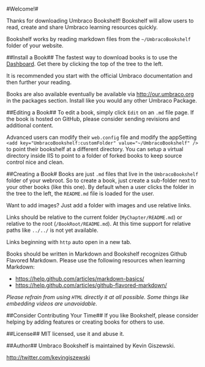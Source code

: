 #Welcome!#

Thanks for downloading Umbraco Bookshelf!  Bookshelf will allow users to read, create and share Umbraco learning resources quickly.

Bookshelf works by reading markdown files from the `~/UmbracoBookshelf` folder of your website. 

##Install a Book##
The fastest way to download books is to use the [Dashboard](/umbraco/#/UmbracoBookshelf).  Get there by clicking the top of the tree to the left.

It is recommended you start with the official Umbraco documentation and then further your reading.

Books are also available eventually be available via http://our.umbraco.org in the packages section.  Install like you would any other Umbraco Package.

##Editing a Book##
To edit a book, simply click `Edit` on an `.md` file page.  If the book is hosted on GitHub, please consider sending revisions and additional content.

Advanced users can modify their `web.config` file and modify the appSetting `<add key="UmbracoBookshelf:customFolder" value="~/UmbracoBookshelf" />` to point their bookshelf at a different directory.  You can setup a virtual directory inside IIS to point to a folder of forked books to keep source control nice and clean.

##Creating a Book#
Books are just `.md` files that live in the `UmbracoBookshelf` folder of your webroot.  So to create a book, just create a sub-folder next to your other books (like this one).  By default when a user clicks the folder in the tree to the left, the `README.md` file is loaded for the user.

Want to add images?  Just add a folder with images and use relative links.

Links should be relative to the current folder (`MyChapter/README.md`) or relative to the root (`/BookRoot/README.md`).  At this time support for relative paths like `../../` is not yet available.

Links beginning with `http` auto open in a new tab.

Books should be written in Markdown and Bookshelf recognizes Github Flavored Markdown.  Please use the following resources when learning Markdown:

* https://help.github.com/articles/markdown-basics/
* https://help.github.com/articles/github-flavored-markdown/

*Please refrain from using `HTML` directly it at all possible.  Some things like embedding videos are unavoidable.*

##Consider Contributing Your Time##
If you like Bookshelf, please consider helping by adding features or creating books for others to use.

##License##
MIT licensed, use it and abuse it.

##Author##
Umbraco Bookshelf is maintained by Kevin Giszewski.

http://twitter.com/kevingiszewski